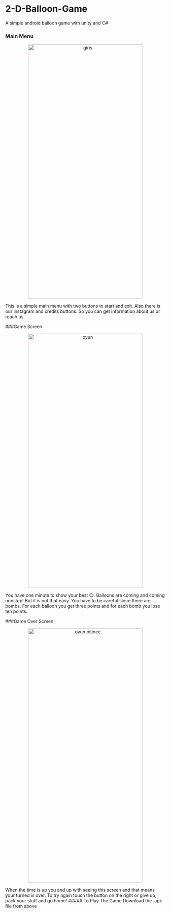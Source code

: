 # 2-D-Balloon-Game
A simple android balloon game with unity and C#
### Main Menu 
<p align="center"> <img src="https://user-images.githubusercontent.com/109510628/230629382-2224456c-b7bc-428c-a53a-5dd5d38a339e.jpg" alt="giris" width="360" height="800" > </p>
This is a simple main menu with two buttons to start and exit. Also there is our instagram and credits buttons. So you can get information about us or reach us.

###Game Screen
<p align="center"> <img src="https://user-images.githubusercontent.com/109510628/230632331-2b54e8be-9808-459b-bf25-9b561a4da14e.jpg" alt="oyun" width="360" height="800" > </p>
You have one minute to show your best 😉. Balloons are coming and coming nonstop! But it is not that easy. You have to be careful since there are bombs.
For each balloon you get three points and for each bomb you lose ten points.

###Game Over Screen
<p align="center"> <img src="https://user-images.githubusercontent.com/109510628/230634234-87c9b318-1649-4c88-8058-57e010cca333.jpg" alt="oyun bitince" width="360" height="800" > </p>
When the time is up you and up with seeing this screen and that means your turned is over. To try again touch the button on the right or give up, pack your stuff and go home!
##### To Play The Game
Download the .apk file from above
